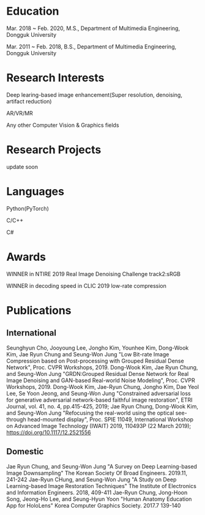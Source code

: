# Education
Mar. 2018 ~ Feb. 2020, M.S., Department of Multimedia Engineering, Dongguk University

Mar. 2011 ~ Feb. 2018, B.S., Department of Multimedia Engineering, Dongguk University

# Research Interests

Deep learing-based image enhancement(Super resolution, denoising, artifact reduction)

AR/VR/MR

Any other Computer Vision & Graphics fields

# Research Projects

update soon

# Languages

Python(PyTorch)

C/C++

C#

# Awards

WINNER in NTIRE 2019 Real Image Denoising Challenge track2:sRGB

WINNER in decoding speed in CLIC 2019 low-rate compression

# Publications

## International
Seunghyun Cho, Jooyoung Lee, Jongho Kim, Younhee Kim, Dong-Wook Kim, Jae Ryun Chung and Seung-Won Jung "Low Bit-rate Image Compression based on Post-processing with Grouped Residual Dense Network", Proc. CVPR Workshops, 2019.
Dong-Wook Kim, Jae Ryun Chung, and Seung-Won Jung "GRDN:Grouped Residual Dense Network for Real Image Denoising and GAN-based Real-world Noise Modeling", Proc. CVPR Workshops, 2019.
Dong-Wook Kim, Jae-Ryun Chung, Jongho Kim, Dae Yeol Lee, Se Yoon Jeong, and Seung-Won Jung "Constrained adversarial loss for generative adversarial network-based faithful image restoration", ETRI Journal, vol. 41, no. 4, pp.415-425, 2019;
Jae Ryun Chung, Dong-Wook Kim, and Seung-Won Jung "Refocusing the real-world using the optical see-through head-mounted display", Proc. SPIE 11049, International Workshop on Advanced Image Technology (IWAIT) 2019, 110493P (22 March 2019); https://doi.org/10.1117/12.2521556
## Domestic
Jae Ryun Chung, and Seung-Won Jung "A Survey on Deep Learning-based Image Downsampling" The Korean Society Of Broad Engineers. 2019.11, 241-242
Jae-Ryun CHung, and Seung-Won Jung "A Study on Deep Learning-based Image Restoration Techniques" The Institute of Electronics and Information Engineers. 2018, 409-411
Jae-Ryun Chung, Jong-Hoon Song, Jeong-Ho Lee, and Seung-Hyun Yoon "Human Anatomy Education App for HoloLens" Korea Computer Graphics Society. 2017.7 139-140


